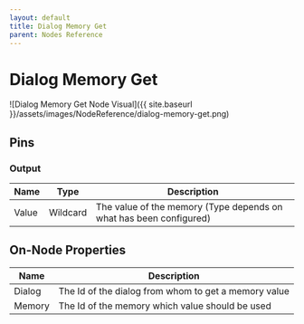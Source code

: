 ```yaml
---
layout: default
title: Dialog Memory Get
parent: Nodes Reference
---
```

# Dialog Memory Get

![Dialog Memory Get Node Visual]({{ site.baseurl }}/assets/images/NodeReference/dialog-memory-get.png)

## Pins

### Output

| Name | Type | Description |
| --- | --- | --- |
| Value | Wildcard | The value of the memory (Type depends on what has been configured) |

## On-Node Properties

| Name | Description |
| --- | --- |
| Dialog | The Id of the dialog from whom to get a memory value |
| Memory | The Id of the memory which value should be used |